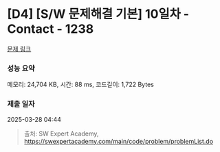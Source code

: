 # [D4] [S/W 문제해결 기본] 10일차 - Contact - 1238 

[문제 링크](https://swexpertacademy.com/main/code/problem/problemDetail.do?contestProbId=AV15B1cKAKwCFAYD) 

### 성능 요약

메모리: 24,704 KB, 시간: 88 ms, 코드길이: 1,722 Bytes

### 제출 일자

2025-03-28 04:44



> 출처: SW Expert Academy, https://swexpertacademy.com/main/code/problem/problemList.do